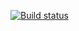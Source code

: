 [![Build status](https://ci.appveyor.com/api/projects/status/1m857l3unl0gdgqb/branch/main?svg=true)](https://ci.appveyor.com/project/ABC15986/autotest2/branch/main)